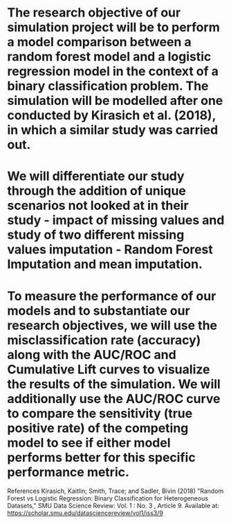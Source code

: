 #           The research objective of our simulation project will be to perform a model comparison between a random forest model and a logistic regression model in the context of a binary classification problem. The simulation will be modelled after one conducted by Kirasich et al. (2018), in which a similar study was carried out. 
#           We will differentiate our study through the addition of unique scenarios not looked at in their study - impact of missing values and study of two different missing values imputation - Random Forest Imputation and mean imputation. 
#           To measure the performance of our models and to substantiate our research objectives, we will use the misclassification rate (accuracy) along with the AUC/ROC and Cumulative Lift curves to visualize the results of the simulation. We will additionally use the AUC/ROC curve to compare the sensitivity (true positive rate) of the competing model to see if either model performs better for this specific performance metric.



References
Kirasich, Kaitlin; Smith, Trace; and Sadler, Bivin (2018) "Random Forest vs Logistic Regression: Binary Classification for Heterogeneous Datasets," SMU Data Science Review: Vol. 1 : No. 3 , Article 9. Available at: https://scholar.smu.edu/datasciencereview/vol1/iss3/9 	

